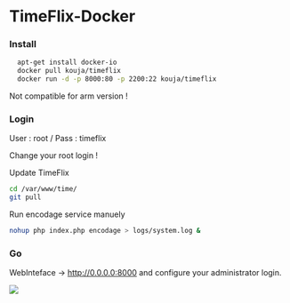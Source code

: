 # TimeFlix-Docker

### Install
```sh
  apt-get install docker-io
  docker pull kouja/timeflix
  docker run -d -p 8000:80 -p 2200:22 kouja/timeflix
```
Not compatible for arm version ! 

### Login

User : root / 
Pass : timeflix 

Change your root login ! 

Update TimeFlix

```sh
cd /var/www/time/
git pull 
```

Run encodage service manuely

```sh
nohup php index.php encodage > logs/system.log &
```
### Go 

WebInteface -> http://0.0.0.0:8000 and configure your administrator login.

![]({{site.baseurl}}/http://62.210.136.116/1.jpg)
